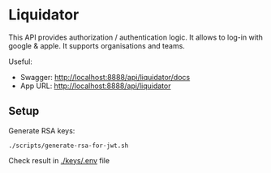 # Liquidator

This API provides authorization / authentication logic. It allows to log-in with google & apple. It supports organisations and teams.

Useful:

- Swagger: [http://localhost:8888/api/liquidator/docs](http://localhost:8888/api/liquidator/docs)
- App URL: [http://localhost:8888/api/liquidator](http://localhost:8888/api/liquidator)

## Setup

Generate RSA keys:

```shell
./scripts/generate-rsa-for-jwt.sh
```

Check result in [./keys/.env](./keys/.env) file
